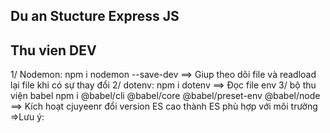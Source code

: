## Du an Stucture Express JS

## Thu vien DEV

1/ Nodemon: npm i nodemon --save-dev
==> Giup theo dõi file và readload lại file khi có sự thay đổi
2/ dotenv: npm i dotenv
==> Đọc file env
3/ bộ thu viện babel npm i @babel/cli @babel/core @babel/preset-env @babel/node
==> Kích hoạt cjuyeenr đổi version ES cao thành ES phù hợp với môi trường
=>Lưu ý:
